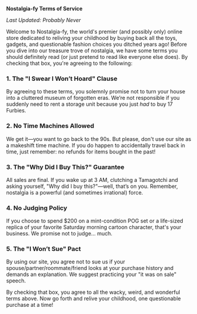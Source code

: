 **Nostalgia-fy Terms of Service**

*Last Updated: Probably Never*

Welcome to Nostalgia-fy, the world's premier (and possibly only) online store dedicated to reliving your childhood by buying back all the toys, gadgets, and questionable fashion choices you ditched years ago! Before you dive into our treasure trove of nostalgia, we have some terms you should definitely read (or just pretend to read like everyone else does). By checking that box, you're agreeing to the following:

### 1. **The "I Swear I Won’t Hoard" Clause**
By agreeing to these terms, you solemnly promise not to turn your house into a cluttered museum of forgotten eras. We’re not responsible if you suddenly need to rent a storage unit because you just *had* to buy 17 Furbies.

### 2. **No Time Machines Allowed**
We get it—you want to go back to the 90s. But please, don't use our site as a makeshift time machine. If you do happen to accidentally travel back in time, just remember: no refunds for items bought in the past!

### 3. **The "Why Did I Buy This?" Guarantee**
All sales are final. If you wake up at 3 AM, clutching a Tamagotchi and asking yourself, "Why did I buy this?"—well, that’s on you. Remember, nostalgia is a powerful (and sometimes irrational) force.

### 4. **No Judging Policy**
If you choose to spend $200 on a mint-condition POG set or a life-sized replica of your favorite Saturday morning cartoon character, that's your business. We promise not to judge... much.

### 5. **The "I Won’t Sue" Pact**
By using our site, you agree not to sue us if your spouse/partner/roommate/friend looks at your purchase history and demands an explanation. We suggest practicing your "it was on sale" speech.

By checking that box, you agree to all the wacky, weird, and wonderful terms above. Now go forth and relive your childhood, one questionable purchase at a time!
